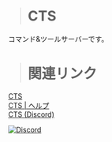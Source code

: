 > # CTS
コマンド&ツールサーバーです。
> # 関連リンク
[CTS](https://goo.gl/2sDLTA)  
[CTS | ヘルプ](https://pisuton.github.io/Command-Tool-Server/help)  
[CTS (Discord)](https://discord.gg/ceCYZvF)  
<div>
    <a href="https://discord.gg/ceCYZvF"><img src="https://discordapp.com/api/guilds/391390986770710528/embed.png" alt="Discord" /></a>
</div>
